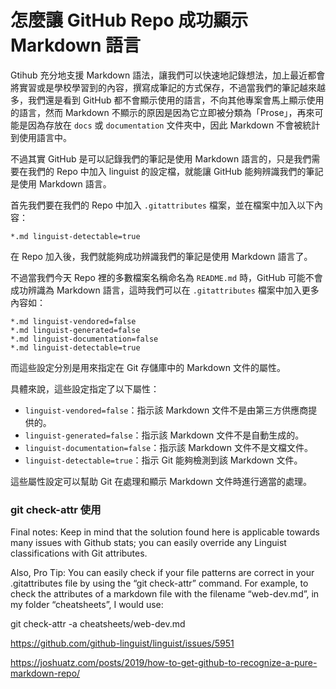 # 怎麼讓 GitHub Repo 成功顯示 Markdown 語言

Gtihub 充分地支援 Markdown 語法，讓我們可以快速地記錄想法，加上最近都會將實習或是學校學習到的內容，撰寫成筆記的方式保存，不過當我們的筆記越來越多，我們還是看到 GitHub 都不會顯示使用的語言，不向其他專案會馬上顯示使用的語言，然而 Markdown 不顯示的原因是因為它立即被分類為「Prose」，再來可能是因為存放在 `docs` 或 `documentation` 文件夾中，因此 Markdown 不會被統計到使用語言中。

不過其實 GitHub 是可以記錄我們的筆記是使用 Markdown 語言的，只是我們需要在我們的 Repo 中加入 linguist 的設定檔，就能讓 GitHub 能夠辨識我們的筆記是使用 Markdown 語言。

首先我們要在我們的 Repo 中加入 `.gitattributes` 檔案，並在檔案中加入以下內容：

```
*.md linguist-detectable=true
```

在 Repo 加入後，我們就能夠成功辨識我們的筆記是使用 Markdown 語言了。

不過當我們今天 Repo 裡的多數檔案名稱命名為 `README.md` 時，GitHub 可能不會成功辨識為 Markdown 語言，這時我們可以在 `.gitattributes` 檔案中加入更多內容如：

```
*.md linguist-vendored=false
*.md linguist-generated=false
*.md linguist-documentation=false
*.md linguist-detectable=true
```


而這些設定分別是用來指定在 Git 存儲庫中的 Markdown 文件的屬性。

具體來說，這些設定指定了以下屬性：
- `linguist-vendored=false`：指示該 Markdown 文件不是由第三方供應商提供的。
- `linguist-generated=false`：指示該 Markdown 文件不是自動生成的。
- `linguist-documentation=false`：指示該 Markdown 文件不是文檔文件。
- `linguist-detectable=true`：指示 Git 能夠檢測到該 Markdown 文件。

這些屬性設定可以幫助 Git 在處理和顯示 Markdown 文件時進行適當的處理。

### git check-attr 使用

Final notes:
Keep in mind that the solution found here is applicable towards many issues with Github stats; you can easily override any Linguist classifications with Git attributes.

Also, Pro Tip: You can easily check if your file patterns are correct in your .gitattributes file by using the “git check-attr” command. For example, to check the attributes of a markdown file with the filename “web-dev.md”, in my folder “cheatsheets”, I would use:

git check-attr -a cheatsheets/web-dev.md


https://github.com/github-linguist/linguist/issues/5951

https://joshuatz.com/posts/2019/how-to-get-github-to-recognize-a-pure-markdown-repo/